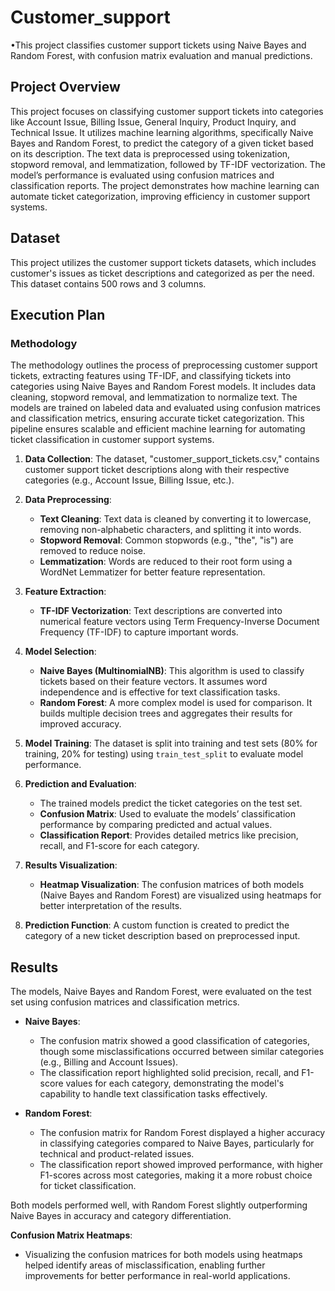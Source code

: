 # Customer_support
•This project classifies customer support tickets using Naive Bayes and Random Forest, with confusion matrix evaluation and manual predictions.

## Project Overview 
This project focuses on classifying customer support tickets into categories like Account Issue, Billing Issue, General Inquiry, Product Inquiry, and Technical Issue. It utilizes machine learning algorithms, specifically Naive Bayes and Random Forest, to predict the category of a given ticket based on its description. The text data is preprocessed using tokenization, stopword removal, and lemmatization, followed by TF-IDF vectorization. The model’s performance is evaluated using confusion matrices and classification reports. The project demonstrates how machine learning can automate ticket categorization, improving efficiency in customer support systems.

## Dataset
This project utilizes the customer support tickets datasets, which includes customer's issues as ticket descriptions and categorized as per the need. This dataset contains 500 rows and 3 columns.

## Execution Plan

### Methodology
The methodology outlines the process of preprocessing customer support tickets, extracting features using TF-IDF, and classifying tickets into categories using Naive Bayes and Random Forest models. It includes data cleaning, stopword removal, and lemmatization to normalize text. The models are trained on labeled data and evaluated using confusion matrices and classification metrics, ensuring accurate ticket categorization. This pipeline ensures scalable and efficient machine learning for automating ticket classification in customer support systems.

1. **Data Collection**: The dataset, "customer_support_tickets.csv," contains customer support ticket descriptions along with their respective categories (e.g., Account Issue, Billing Issue, etc.).

2. **Data Preprocessing**:
   - **Text Cleaning**: Text data is cleaned by converting it to lowercase, removing non-alphabetic characters, and splitting it into words.
   - **Stopword Removal**: Common stopwords (e.g., "the", "is") are removed to reduce noise.
   - **Lemmatization**: Words are reduced to their root form using a WordNet Lemmatizer for better feature representation.

3. **Feature Extraction**:
   - **TF-IDF Vectorization**: Text descriptions are converted into numerical feature vectors using Term Frequency-Inverse Document Frequency (TF-IDF) to capture important words.

4. **Model Selection**:
   - **Naive Bayes (MultinomialNB)**: This algorithm is used to classify tickets based on their feature vectors. It assumes word independence and is effective for text classification tasks.
   - **Random Forest**: A more complex model is used for comparison. It builds multiple decision trees and aggregates their results for improved accuracy.

5. **Model Training**: The dataset is split into training and test sets (80% for training, 20% for testing) using `train_test_split` to evaluate model performance.

6. **Prediction and Evaluation**:
   - The trained models predict the ticket categories on the test set.
   - **Confusion Matrix**: Used to evaluate the models’ classification performance by comparing predicted and actual values.
   - **Classification Report**: Provides detailed metrics like precision, recall, and F1-score for each category.

7. **Results Visualization**:
   - **Heatmap Visualization**: The confusion matrices of both models (Naive Bayes and Random Forest) are visualized using heatmaps for better interpretation of the results.

8. **Prediction Function**: A custom function is created to predict the category of a new ticket description based on preprocessed input.

## Results
The models, Naive Bayes and Random Forest, were evaluated on the test set using confusion matrices and classification metrics.

- **Naive Bayes**:
  - The confusion matrix showed a good classification of categories, though some misclassifications occurred between similar categories (e.g., Billing and Account Issues).
  - The classification report highlighted solid precision, recall, and F1-score values for each category, demonstrating the model's capability to handle text classification tasks effectively.

- **Random Forest**:
  - The confusion matrix for Random Forest displayed a higher accuracy in classifying categories compared to Naive Bayes, particularly for technical and product-related issues.
  - The classification report showed improved performance, with higher F1-scores across most categories, making it a more robust choice for ticket classification.

Both models performed well, with Random Forest slightly outperforming Naive Bayes in accuracy and category differentiation.

**Confusion Matrix Heatmaps**:
- Visualizing the confusion matrices for both models using heatmaps helped identify areas of misclassification, enabling further improvements for better performance in real-world applications.
